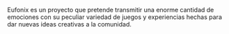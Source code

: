 Eufonix es un proyecto que pretende transmitir una enorme cantidad de emociones con su peculiar variedad de juegos y experiencias hechas para dar nuevas ideas creativas a la comunidad.
